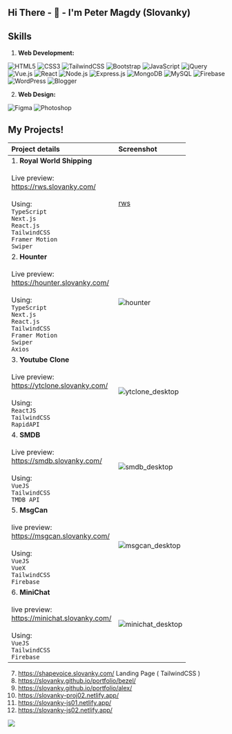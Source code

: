 ## Hi There - :wave: - I'm Peter Magdy (Slovanky)


## Skills
01. **Web Development:**

![HTML5](https://img.shields.io/badge/HTML5-e34f26?style=flat-square&logo=html5&logoColor=white)
![CSS3](https://img.shields.io/badge/CSS3-1572B6?style=flat-square&logo=css3&logoColor=white)
![TailwindCSS](https://img.shields.io/badge/tailwindcss-%2338B2AC.svg?style=flat-square&logo=tailwind-css&logoColor=white)
![Bootstrap](https://img.shields.io/badge/Bootstrap-563D7C?style=flat-square&logo=bootstrap&logoColor=white)
![JavaScript](https://img.shields.io/badge/JavaScript-2c312d?style=flat-square&logo=javascript&logoColor=f7df1e)
![jQuery](https://img.shields.io/badge/jQuery-0769AD?style=flat-square&logo=jquery&logoColor=white)
![Vue.js](https://img.shields.io/badge/Vue.js-35495E?style=flat-square&logo=vuedotjs&logoColor=4FC08D)
![React](https://img.shields.io/badge/React-20232A?style=flat-square&logo=react&logoColor=61DAFB)
![Node.js](https://img.shields.io/badge/Node.js-339933?style=flat-square&logo=nodedotjs&logoColor=white)
![Express.js](https://img.shields.io/badge/Express.js-000000?style=flat-square&logo=express&logoColor=white)
![MongoDB](https://img.shields.io/badge/MongoDB-white?style=flat-square&logo=mongodb&logoColor=4EA94B)
![MySQL](https://img.shields.io/badge/MySQL-005C84?style=flat-square&logo=mysql&logoColor=white)
![Firebase](https://img.shields.io/badge/firebase-ffca28?style=flat-square&logo=firebase&logoColor=black)
![WordPress](https://img.shields.io/badge/Wordpress-21759B?style=flat-square&logo=wordpress&logoColor=white)
![Blogger](https://img.shields.io/badge/Blogger-FF5722?style=flat-square&logo=blogger&logoColor=white)


02. **Web Design:**

![Figma](https://img.shields.io/badge/Figma-f24e1e?style=flat-square&logo=figma&logoColor=white)
![Photoshop](https://img.shields.io/badge/Photoshop-00a4e4?style=flat-square&logo=Adobe-Photoshop&logoColor=001d26)


## My Projects!


| Project details | Screenshot |
| :------------- | :------------- |
| 1. __Royal World Shipping__ <br/><br/> Live preview: <br/> https://rws.slovanky.com/ <br/><br/> Using: <br/> `TypeScript` <br/> `Next.js` <br/> `React.js` <br/> `TailwindCSS` <br/> `Framer Motion` <br/> `Swiper` | [rws](https://github.com/slovanky/slovanky/assets/32720865/b0febdd3-d9a5-4747-abb6-a3666c48c8c5) |
| 2. __Hounter__ <br/><br/> Live preview: <br/> https://hounter.slovanky.com/ <br/><br/> Using: <br/> `TypeScript` <br/> `Next.js` <br/> `React.js` <br/> `TailwindCSS` <br/> `Framer Motion` <br/> `Swiper` <br/> `Axios` | ![hounter](https://github.com/slovanky/slovanky/assets/32720865/4e374bdb-79ff-4087-b85f-5bcdcc5d44b5) |
| 3. __Youtube Clone__ <br/><br/> Live preview: <br/> https://ytclone.slovanky.com/ <br/><br/> Using: <br/> `ReactJS` <br/> `TailwindCSS` <br/> `RapidAPI` | ![ytclone_desktop](https://user-images.githubusercontent.com/32720865/189469702-a16317c6-2395-4933-8d1f-78adfe155c26.png) |
| 4. __SMDB__ <br/><br/> Live preview: <br/> https://smdb.slovanky.com/ <br/><br/> Using: <br/> `VueJS` <br/> `TailwindCSS` <br/> `TMDB API` | ![smdb_desktop](https://user-images.githubusercontent.com/32720865/189470078-a74d52ab-a4bf-4138-a75e-cb5169271aef.png) |
| 5. __MsgCan__ <br/><br/>live preview: <br/> https://msgcan.slovanky.com/ <br/><br/> Using: <br/> `VueJS` <br/> `VueX` <br/> `TailwindCSS` <br/> `Firebase` | ![msgcan_desktop](https://user-images.githubusercontent.com/32720865/189479728-20af0db5-721b-4df8-8ec4-a8e5e39d572f.png) |
| 6. __MiniChat__ <br/><br/>live preview: <br/> https://minichat.slovanky.com/ <br/><br/> Using: <br/> `VueJS` <br/> `TailwindCSS` <br/> `Firebase` | ![minichat_desktop](https://user-images.githubusercontent.com/32720865/189470103-527a3cc4-4b81-4c05-b377-250e936ffaee.png) |


7. https://shapevoice.slovanky.com/ Landing Page ( TailwindCSS )
8. https://slovanky.github.io/portfolio/bezel/
9. https://slovanky.github.io/portfolio/alex/
10. https://slovanky-proj02.netlify.app/
11. https://slovanky-js01.netlify.app/
12. https://slovanky-js02.netlify.app/



![](https://api.visitorbadge.io/api/VisitorHit?user=slovanky&repo=slovanky&style=flat-square&countColor=transparent&labelColor=transparent)
